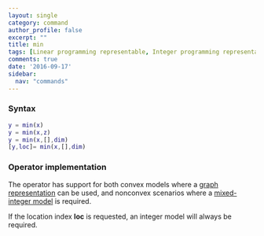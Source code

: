 ```yaml
---
layout: single
category: command
author_profile: false
excerpt: ""
title: min
tags: [Linear programming representable, Integer programming representable]
comments: true
date: '2016-09-17'
sidebar:
  nav: "commands"
---
```



### Syntax

````matlab
y = min(x)
y = min(x,z)
y = min(x,[],dim)
[y,loc]= min(x,[],dim)
````

### Operator implementation

The operator has support for both convex models where a [graph representation](/tutorial/nonlinearoperatorsgraphs) can be used, and nonconvex scenarios where a [mixed-integer model](/tutorial/nonlinearoperatorsmixedinteger) is required.

If the location index **loc** is requested, an integer model will always be required.

